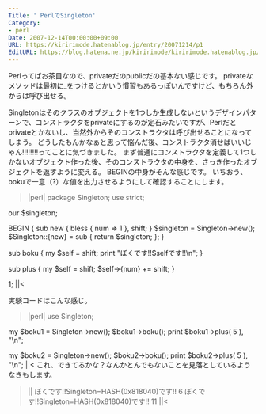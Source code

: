 ```yaml
---
Title: ' PerlでSingleton'
Category:
- perl
Date: 2007-12-14T00:00:00+09:00
URL: https://kiririmode.hatenablog.jp/entry/20071214/p1
EditURL: https://blog.hatena.ne.jp/kiririmode/kiririmode.hatenablog.jp/atom/entry/8454420450078215915
---
```


Perlってばお茶目なので、privateだのpublicだの基本ない感じです。
privateなメソッドは最初に_をつけるとかいう慣習もあるっぽいんですけど、もちろん外からは呼び出せる。


Singletonはそのクラスのオブジェクトを1つしか生成しないというデザインパターンで、コンストラクタをprivateにするのが定石みたいですが、Perlだとprivateとかないし、当然外からそのコンストラクタは呼び出せることになってしまう。
どうしたもんかなぁと思って悩んだ後、コンストラクタ消せばいいじゃん!!!!!!!!ってことに気づきました。
まず普通にコンストラクタを定義して1つしかないオブジェクト作った後、そのコンストラクタの中身を、さっき作ったオブジェクトを返すように変える。
BEGINの中身がそんな感じです。
いちおう、bokuで一意（?）な値を出力させるようにして確認することにします。

>|perl|
package Singleton;
use strict;

our $singleton;

BEGIN {
  sub new {
    bless { num => 1 }, shift;
  }
  $singleton = Singleton->new();
  $Singleton::{new} = sub { return $singleton; };
}

sub boku {
  my $self = shift;
  print "ぼくです!!$selfです!!\n";
}

sub plus {
  my $self = shift;
  $self->{num} += shift;
}

1;
||<

実験コードはこんな感じ。

>|perl|
use Singleton;

my $boku1 = Singleton->new();
$boku1->boku();
print $boku1->plus( 5 ), "\n";

my $boku2 = Singleton->new();
$boku2->boku();
print $boku2->plus( 5 ), "\n";
||<
これ、できてるかな？なんかとんでもないことを見落としているようなきもします。

>||
ぼくです!!Singleton=HASH(0x818040)です!!
6
ぼくです!!Singleton=HASH(0x818040)です!!
11
||<
